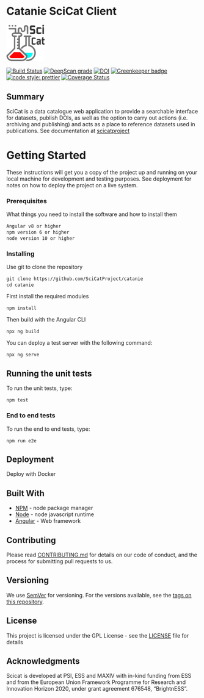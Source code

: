 # Catanie SciCat Client



<img src="https://github.com/SciCatProject/catanie/blob/develop/src/assets/images/esslogo.png" alt="sci-cat-logo" width="100">



[![Build Status](https://travis-ci.org/SciCatProject/catanie.svg?branch=develop)](https://travis-ci.org/SciCatProject/catanie)
[![DeepScan grade](https://deepscan.io/api/projects/887/branches/19862/badge/grade.svg)](https://deepscan.io/dashboard#view=project&pid=887&bid=19862) [![DOI](https://zenodo.org/badge/106383330.svg)](https://zenodo.org/badge/latestdoi/106383330) [![Greenkeeper badge](https://badges.greenkeeper.io/SciCatProject/catanie.svg)](https://greenkeeper.io/)
[![code style: prettier](https://img.shields.io/badge/code_style-prettier-ff69b4.svg?style=flat-square)](https://github.com/prettier/prettier)
[![Coverage Status](https://coveralls.io/repos/github/SciCatProject/catanie/badge.svg?branch=develop)](https://coveralls.io/github/SciCatProject/catanie?branch=develop)

## Summary

SciCat is a data catalogue web application to provide a searchable interface for datasets, publish DOIs, 
as well as the option to carry out actions (i.e. archiving and publishing) and acts as a place to reference datasets used in publications.
See documentation at [scicatproject](https://scicatproject.github.io/)

# Getting Started

These instructions will get you a copy of the project up and running on your local machine for development and testing purposes. See deployment for notes on how to deploy the project on a live system.

### Prerequisites

What things you need to install the software and how to install them

```
Angular v8 or higher
npm version 6 or higher
node version 10 or higher
```

### Installing

Use git to clone the repository
```
git clone https://github.com/SciCatProject/catanie
cd catanie
```
First install the required modules
```
npm install
```
Then build with the Angular CLI
```
npx ng build
```

You can deploy a test server with the following command:

```
npx ng serve 
```


## Running the unit tests

To run the unit tests, type:
```
npm test
```


### End to end tests

To run the end to end tests, type:

```
npm run e2e
```



## Deployment

Deploy with Docker

## Built With

* [NPM](http://npmjs.com) - node package manager
* [Node](https://nodejs.org/) - node javascript runtime
* [Angular](https://angular.io) - Web framework

## Contributing

Please read [CONTRIBUTING.md](https://github.com/SciCatProject/catanie/blob/develop/documentation/Catanie/Contributing.md) for details on our code of conduct, and the process for submitting pull requests to us.

## Versioning

We use [SemVer](http://semver.org/) for versioning. For the versions available, see the [tags on this repository](https://github.com/SciCatProject/catanie/tags). 



## License

This project is licensed under the GPL License - see the [LICENSE](LICENSE) file for details

## Acknowledgments

Scicat is developed at PSI, ESS and MAXIV with in-kind funding from ESS and from the European Union Framework Programme for Research and Innovation Horizon 2020, under grant agreement 676548, “BrightnESS”.

